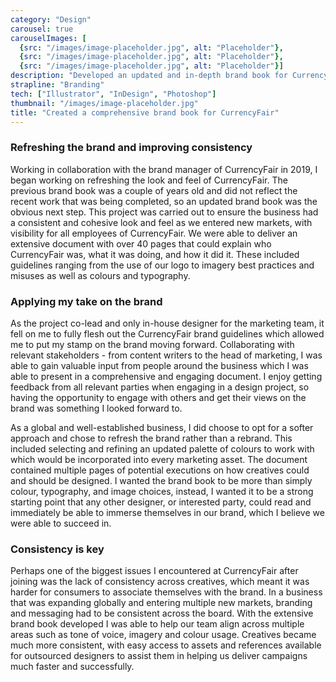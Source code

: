 ```yaml
---
category: "Design"
carousel: true
carouselImages: [
  {src: "/images/image-placeholder.jpg", alt: "Placeholder"},
  {src: "/images/image-placeholder.jpg", alt: "Placeholder"},
  {src: "/images/image-placeholder.jpg", alt: "Placeholder"}]
description: "Developed an updated and in-depth brand book for CurrencyFair, to improve consistency across the brand as we began to scale and enter more countries."
strapline: "Branding"
tech: ["Illustrator", "InDesign", "Photoshop"]
thumbnail: "/images/image-placeholder.jpg"
title: "Created a comprehensive brand book for CurrencyFair"
---
```


### Refreshing the brand and improving consistency

Working in collaboration with the brand manager of CurrencyFair in 2019, I began working on refreshing the look and feel of CurrencyFair. The previous brand book was a couple of years old and did not reflect the recent work that was being completed, so an updated brand book was the obvious next step. This project was carried out to ensure the business had a consistent and cohesive look and feel as we entered new markets, with visibility for all employees of CurrencyFair. We were able to deliver an extensive document with over 40 pages that could explain who CurrencyFair was, what it was doing, and how it did it. These included guidelines ranging from the use of our logo to imagery best practices and misuses as well as colours and typography.

### Applying my take on the brand

As the project co-lead and only in-house designer for the marketing team, it fell on me to fully flesh out the CurrencyFair brand guidelines which allowed me to put my stamp on the brand moving forward. Collaborating with relevant stakeholders - from content writers to the head of marketing, I was able to gain valuable input from people around the business which I was able to present in a comprehensive and engaging document. I enjoy getting feedback from all relevant parties when engaging in a design project, so having the opportunity to engage with others and get their views on the brand was something I looked forward to.

As a global and well-established business, I did choose to opt for a softer approach and chose to refresh the brand rather than a rebrand. This included selecting and refining an updated palette of colours to work with which would be incorporated into every marketing asset. The document contained multiple pages of potential executions on how creatives could and should be designed. I wanted the brand book to be more than simply colour, typography, and image choices, instead, I wanted it to be a strong starting point that any other designer, or interested party, could read and immediately be able to immerse themselves in our brand, which I believe we were able to succeed in.

### Consistency is key

Perhaps one of the biggest issues I encountered at CurrencyFair after joining was the lack of consistency across creatives, which meant it was harder for consumers to associate themselves with the brand. In a business that was expanding globally and entering multiple new markets, branding and messaging had to be consistent across the board. With the extensive brand book developed I was able to help our team align across multiple areas such as tone of voice, imagery and colour usage. Creatives became much more consistent, with easy access to assets and references available for outsourced designers to assist them in helping us deliver campaigns much faster and successfully. 